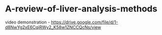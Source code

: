 # A-review-of-liver-analysis-methods

video demonstration - https://drive.google.com/file/d/1-d8NwYg2xE6CqiRWy2_K58w1ZNCCQcNs/view

